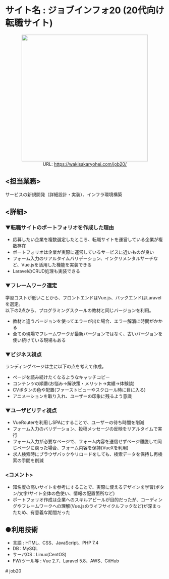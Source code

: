 <h1>サイト名 : ジョブインフォ20 (20代向け転職サイト)</h1>

<p align="center">
    <a href="https://wakisakaryohei.com/job20/" target="_blank" rel="noopener noreferrer"><img src="https://github.com/WakisakaRyohe/job_change_20/assets/135797818/512d84e8-12a0-4b5b-bffa-1c415f11a2e8"  width="400"></a><br>
    URL: <a href="https://wakisakaryohei.com/job20/" target="_blank" rel="noopener noreferrer">https://wakisakaryohei.com/job20/</a>
</p>
    
<h2><担当業務></h2>
サービスの新規開発（詳細設計・実装）、インフラ環境構築

<h2><詳細></h2>
	<h3>▼転職サイトのポートフォリオを作成した理由</h3>
	<ul>
		<li>応募したい企業を複数選定したところ、転職サイトを運営している企業が複数存在</li>
		<li>ポートフォリオは企業が実際に運営しているサービスに近いものが良い</li>
		<li>フォーム入力のリアルタイムバリデーション、インクリメンタルサーチなど、Vue.jsを活用した機能を実装できる</li>
		<li>LaravelのCRUD処理も実装できる</li>
    </ul>
<p>
	<h3>▼フレームワーク選定</h3>
	学習コストが低いことから、フロントエンドはVue.js、バックエンドはLaravelを選定。<br>
	以下の2点から、プログラミングスクールの教材と同じバージョンを利用。
	<ul>
		<li>教材と違うバージョンを使ってエラーが出た場合、エラー解消に時間がかかる</li>
		<li>全ての現場でフレームワークが最新バージョンではなく、古いバージョンを使い続けている現場もある</li>
	</ul>
</p>

<p>
	<h3>▼ビジネス視点</h3>
	ランディングページは主に以下の点を考えて作成。
	<ul>
		<li>ページを読み続けたくなるようなキャッチコピー</li>
		<li>コンテンツの順番(お悩み→解決策・メリット→実績→体験談)</li>
		<li>CVボタンの色や配置(ファーストビューやスクロール時に目に入る)</li>
		<li>アニメーションを取り入れ、ユーザーの印象に残るよう意識</li>
	</ul>
</p>

<p>
	<h3>▼ユーザビリティ視点</h3>
	<ul>
		<li>VueRouterを利用しSPAにすることで、ユーザーの待ち時間を削減</li>
		<li>フォーム入力のバリデーション、投稿メッセージの反映をリアルタイムで実行</li>
		<li>フォーム入力が必要なページで、フォーム内容を送信せずページ離脱して同じページに戻った場合、フォーム内容を保持(VueXを利用)</li>
		<li>求人検索時にブラウザバックやリロードをしても、検索データを保持し再検索の手間を削減	</li>
	</ul>	
</p>

<p>
	<h3> <コメント></h3>
	<ul>
		<li>知名度の高いサイトを参考にすることで、実際に使えるデザインを学習(ボタン/文字/サイト全体の色使い、情報の配置箇所など)</li>
		<li>ポートフォリオ作成は企業へのスキルアピールが目的だったが、コーディングやフレームワークへの理解(Vue.jsのライフサイクルフックなど)が深まったため、有意義な期間だった</li>
	</ul>	
</p>

<h2>●利用技術</h2>
<ul>
	<li>言語 : HTML、CSS、JavaScript、PHP 7.4</li>
	<li>DB : MySQL</li>
	<li>サーバOS : Linux(CentOS)</li>
	<li>FW/ツール等 : Vue 2.7、Laravel 5.8、AWS、GitHub</li>
</ul>
# job20
